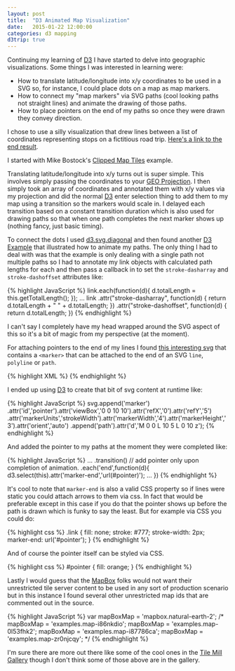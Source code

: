 ```yaml
---
layout: post
title:  "D3 Animated Map Visualization"
date:   2015-01-22 12:00:00
categories: d3 mapping
d3trip: true
---
```

Continuing my learning of [D3] I have started to delve into geographic visualizations.  Some things I was interested in learning were:

- How to translate latitude/longitude into x/y coordinates to be used in a SVG so, for instance, I could place dots on a map as map markers.
- How to connect my "map markers" via SVG paths (cool looking paths not straight lines) and animate the drawing of those paths.
- How to place pointers on the end of my paths so once they were drawn they convey direction.

I chose to use a silly visualization that drew lines between a list of coordinates representing stops on a fictitious road trip.  [Here's a link to the end result](/d3-trip/).

I started with Mike Bostock's [Clipped Map Tiles](http://bl.ocks.org/mbostock/4150951) example.

Translating latitude/longitude into x/y turns out is super simple.  This involves simply passing the coordinates to your [GEO Projection](https://github.com/mbostock/d3/wiki/Geo-Projections).  I then simply took an array of coordinates and annotated them with x/y values via my projection and did the normal [D3] enter selection thing to add them to my map using a transition so the markers would scale in.  I delayed each transition based on a constant transition duration which is also used for drawing paths so that when one path completes the next marker shows up (nothing fancy, just basic timing).

To connect the dots I used [d3.svg.diagonal](https://github.com/mbostock/d3/wiki/SVG-Shapes#diagonal) and then found another [D3 Example](http://bl.ocks.org/duopixel/4063326) that illustrated how to animate my paths.  The only thing I had to deal with was that the example is only dealing with a single path not multiple paths so I had to annotate my link objects with calculated path lengths for each and then pass a callback in to set the `stroke-dasharray` and `stroke-dashoffset` attributes like:

{% highlight JavaScript %}
link.each(function(d){
  d.totalLength = this.getTotalLength();
});
...
link
  .attr("stroke-dasharray", function(d) { return d.totalLength + " " + d.totalLength; })
  .attr("stroke-dashoffset", function(d) { return d.totalLength; })
{% endhighlight %}

I can't say I completely have my head wrapped around the SVG aspect of this so it's a bit of magic from my perspective (at the moment).

For attaching pointers to the end of my lines I found [this interesting svg](http://xn--dahlstrm-t4a.net/svg/markers/simple-marker.svg) that contains a `<marker>` that can be attached to the end of an SVG `line`, `polyline` or `path`.

{% highlight XML %}
<marker id="triangle"
  viewBox="0 0 10 10" refX="0" refY="5"
  markerUnits="strokeWidth"
  markerWidth="4" markerHeight="3"
  orient="auto">
  <path d="M 0 0 L 10 5 L 0 10 z" />
</marker>
{% endhighlight %}

I ended up using [D3] to create that bit of svg content at runtime like:

{% highlight JavaScript %}
svg.append('marker')
 .attr('id','pointer').attr('viewBox','0 0 10 10').attr('refX','0').attr('refY','5')
 .attr('markerUnits','strokeWidth').attr('markerWidth','4').attr('markerHeight','3').attr('orient','auto')
 .append('path').attr('d','M 0 0 L 10 5 L 0 10 z');
{% endhighlight %}

And added the pointer to my paths at the moment they were completed like:

{% highlight JavaScript %}
...
.transition()
  // add pointer only upon completion of animation.
  .each('end',function(d){
    d3.select(this).attr('marker-end','url(#pointer)');
    ...
  })
{% endhighlight %}

It's cool to note that `marker-end` is also a valid CSS property so if lines were static you could attach arrows to them via css.  In fact that would be preferable except in this case if you do that the pointer shows up before the path is drawn which is funky to say the least.  But for example via CSS you could do:

{% highlight css %}
.link {
  fill: none;
  stroke: #777;
  stroke-width: 2px;
  marker-end: url('#pointer');
}
{% endhighlight %}

And of course the pointer itself can be styled via CSS.

{% highlight css %}
#pointer {
  fill: orange;
}
{% endhighlight %}

Lastly I would guess that the [MapBox] folks would not want their unrestricted tile server content to be used in any sort of production scenario but in this instance I found several other unrestricted map ids that are commented out in the source.

{% highlight JavaScript %}
var mapBoxMap = 'mapbox.natural-earth-2';
/*
mapBoxMap = 'examples.map-i86nkdio';
mapBoxMap = 'examples.map-0l53fhk2';
mapBoxMap = 'examples.map-i87786ca';
mapBoxMap = 'examples.map-zr0njcqy';
*/
{% endhighlight %}

I'm sure there are more out there like some of the cool ones in the [Tile Mill Gallery](https://www.mapbox.com/tilemill/#gallery) though I don't think some of those above are in the gallery.


[D3]: http://d3js.org
[MapBox]: http://mapbox.com